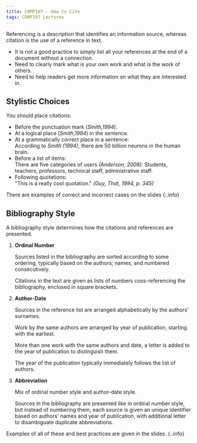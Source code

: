 ```yaml
---
title: COMP107 - How to Cite
tags: COMP107 Lectures
---
```

Referencing is a description that identifies an information source, whereas citation is the use of a reference in text.

* It is not a good practice to simply list all your references at the end of a document without a connection.
* Need to clearly mark what is your own work and what is the work of others.
* Need to help readers get more information on what they are interested in.

## Stylistic Choices
You should place citations:

* Before the punctuation mark (<cite>Smith,1994</cite>).
* At a logical place (<cite>Smith,1994</cite>) in the sentence.
* At a grammatically correct place in a sentence:  
According to <cite>Smith (1994)</cite>, there are 50 billion neurons in the human brain.
* Before a list of items:  
There are five categories of users <cite>(Anderson, 2008)</cite>: Students, teachers, professors, technical staff, administrative staff.
* Following quotations:  
"This is a really cool quotation." <cite>(Guy, That, 1994, p. 345)</cite>

There are examples of correct and incorrect cases on the slides
{:.info}

## Bibliography Style
A bibliography style determines how the citations and references are presented.

1. **Ordinal Number**

	Sources listed in the bibliography are sorted according to some ordering, typically based on the authors; names, and numbered consecutively.
	
	Citations in the text are given as lists of numbers coss-referencing the bibliography, enclosed in square brackets.
	
1. **Author-Date**
	
	Sources in the reference list are arranged alphabetically by the authors' surnames.
	
	Work by the same authors are arranged by year of publication, starting with the earliest.
	
	More than one work with the same authors and date, a letter is added to the year of publication to distinguish them.
	
	The year of the publication typically immediately follows the list of authors.
	
1. **Abbreviation**
	
	Mix of ordinal number style and author-date style.
	
	Sources in the bibliography are presented like in ordinal number style, but instead of numbering them, each source is given an unique identifier based on authors' names and year of publication, with additional letter to disambiguate duplicate abbreviations.

Examples of all of these and best practices are given in the slides.
{:.info}
